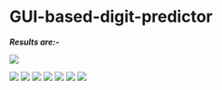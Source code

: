 # GUI-based-digit-predictor

***Results are:-***

![](https://github.com/ocarian/GUI-based-digit-predictor/blob/master/Screenshot%20(410).png)

![](https://github.com/ocarian/GUI-based-digit-predictor/blob/master/Screenshot%20(411).png)
![](https://github.com/ocarian/GUI-based-digit-predictor/blob/master/Screenshot%20(412).png)
![](https://github.com/ocarian/GUI-based-digit-predictor/blob/master/Screenshot%20(413).png)
![](https://github.com/ocarian/GUI-based-digit-predictor/blob/master/Screenshot%20(414).png)
![](https://github.com/ocarian/GUI-based-digit-predictor/blob/master/Screenshot%20(415).png)
![](https://github.com/ocarian/GUI-based-digit-predictor/blob/master/Screenshot%20(416).png)
![](https://github.com/ocarian/GUI-based-digit-predictor/blob/master/Screenshot%20(417).png)
